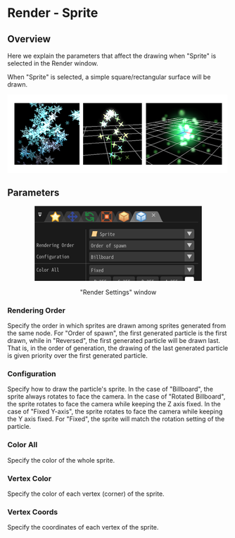 ﻿# Render - Sprite

## Overview

Here we explain the parameters that affect the drawing when "Sprite" is selected in the Render window.

When "Sprite" is selected, a simple square/rectangular surface will be drawn.

![](../../img/Reference/renderSprite.png)

## Parameters
<div align="center">
<img src="../../img/Reference/Render/panel_sprite_en.png">
<p>"Render Settings" window</p>
</div>

### Rendering Order

Specify the order in which sprites are drawn among sprites generated from the same node. For "Order of spawn", the first generated particle is the first drawn, while in "Reversed", the first generated particle will be drawn last. That is, in the order of generation, the drawing of the last generated particle is given priority over the first generated particle.

### Configuration

Specify how to draw the particle's sprite. In the case of "Billboard", the sprite always rotates to face the camera. In the case of "Rotated Billboard", the sprite rotates to face the camera while keeping the Z axis fixed. In the case of "Fixed Y-axis", the sprite rotates to face the camera while keeping the Y axis fixed. For "Fixed", the sprite will match the rotation setting of the particle.

### Color All

Specify the color of the whole sprite.

### Vertex Color

Specify the color of each vertex (corner) of the sprite.

### Vertex Coords

Specify the coordinates of each vertex of the sprite.

